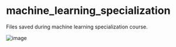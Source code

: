 # machine_learning_specialization
Files saved during machine learning specialization course.

![image](https://github.com/jendoebelin/machine_learning_specialization/assets/119360121/edc11433-31b0-4f5c-9e68-ed3aff2d7f59)
